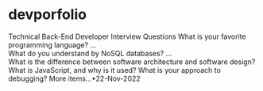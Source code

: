 # devporfolio

Technical Back-End Developer Interview Questions
What is your favorite programming language? ...<BR>
What do you understand by NoSQL databases? ...<BR>
What is the difference between software architecture and software design?
What is JavaScript, and why is it used?
What is your approach to debugging?
More items...•22-Nov-2022


